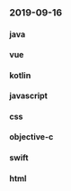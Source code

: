 ### 2019-09-16

#### java

#### vue

#### kotlin

#### javascript

#### css

#### objective-c

#### swift

#### html
